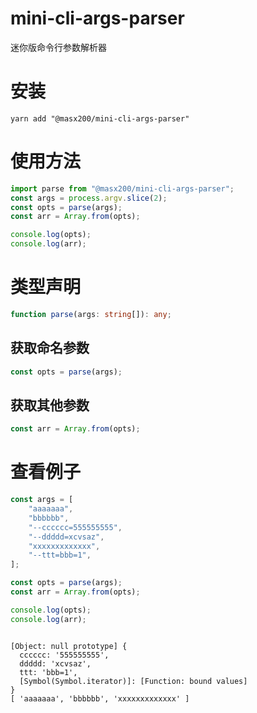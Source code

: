 # mini-cli-args-parser

迷你版命令行参数解析器

# 安装

```shell
yarn add "@masx200/mini-cli-args-parser"
```

# 使用方法

```js
import parse from "@masx200/mini-cli-args-parser";
const args = process.argv.slice(2);
const opts = parse(args);
const arr = Array.from(opts);

console.log(opts);
console.log(arr);
```

# 类型声明

```ts
function parse(args: string[]): any;
```

## 获取命名参数

```js
const opts = parse(args);
```

## 获取其他参数

```js
const arr = Array.from(opts);
```

# 查看例子

```js
const args = [
    "aaaaaaa",
    "bbbbbb",
    "--cccccc=555555555",
    "--ddddd=xcvsaz",
    "xxxxxxxxxxxxx",
    "--ttt=bbb=1",
];

const opts = parse(args);
const arr = Array.from(opts);

console.log(opts);
console.log(arr);
```
```

[Object: null prototype] {
  cccccc: '555555555',
  ddddd: 'xcvsaz',
  ttt: 'bbb=1',
  [Symbol(Symbol.iterator)]: [Function: bound values]
}
[ 'aaaaaaa', 'bbbbbb', 'xxxxxxxxxxxxx' ]

```
